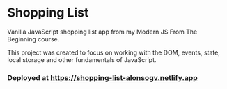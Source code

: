 # Shopping List

Vanilla JavaScript shopping list app from my Modern JS From The Beginning course.

This project was created to focus on working with the DOM, events, state, local storage and other fundamentals of JavaScript.

### Deployed at https://shopping-list-alonsogv.netlify.app
